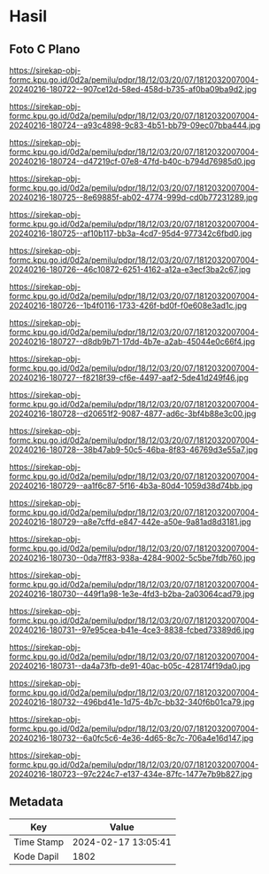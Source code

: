 # Hasil

## Foto C Plano

https://sirekap-obj-formc.kpu.go.id/0d2a/pemilu/pdpr/18/12/03/20/07/1812032007004-20240216-180722--907ce12d-58ed-458d-b735-af0ba09ba9d2.jpg

https://sirekap-obj-formc.kpu.go.id/0d2a/pemilu/pdpr/18/12/03/20/07/1812032007004-20240216-180724--a93c4898-9c83-4b51-bb79-09ec07bba444.jpg

https://sirekap-obj-formc.kpu.go.id/0d2a/pemilu/pdpr/18/12/03/20/07/1812032007004-20240216-180724--d47219cf-07e8-47fd-b40c-b794d76985d0.jpg

https://sirekap-obj-formc.kpu.go.id/0d2a/pemilu/pdpr/18/12/03/20/07/1812032007004-20240216-180725--8e69885f-ab02-4774-999d-cd0b77231289.jpg

https://sirekap-obj-formc.kpu.go.id/0d2a/pemilu/pdpr/18/12/03/20/07/1812032007004-20240216-180725--af10b117-bb3a-4cd7-95d4-977342c6fbd0.jpg

https://sirekap-obj-formc.kpu.go.id/0d2a/pemilu/pdpr/18/12/03/20/07/1812032007004-20240216-180726--46c10872-6251-4162-a12a-e3ecf3ba2c67.jpg

https://sirekap-obj-formc.kpu.go.id/0d2a/pemilu/pdpr/18/12/03/20/07/1812032007004-20240216-180726--1b4f0116-1733-426f-bd0f-f0e608e3ad1c.jpg

https://sirekap-obj-formc.kpu.go.id/0d2a/pemilu/pdpr/18/12/03/20/07/1812032007004-20240216-180727--d8db9b71-17dd-4b7e-a2ab-45044e0c66f4.jpg

https://sirekap-obj-formc.kpu.go.id/0d2a/pemilu/pdpr/18/12/03/20/07/1812032007004-20240216-180727--f8218f39-cf6e-4497-aaf2-5de41d249f46.jpg

https://sirekap-obj-formc.kpu.go.id/0d2a/pemilu/pdpr/18/12/03/20/07/1812032007004-20240216-180728--d20651f2-9087-4877-ad6c-3bf4b88e3c00.jpg

https://sirekap-obj-formc.kpu.go.id/0d2a/pemilu/pdpr/18/12/03/20/07/1812032007004-20240216-180728--38b47ab9-50c5-46ba-8f83-46769d3e55a7.jpg

https://sirekap-obj-formc.kpu.go.id/0d2a/pemilu/pdpr/18/12/03/20/07/1812032007004-20240216-180729--aa1f6c87-5f16-4b3a-80d4-1059d38d74bb.jpg

https://sirekap-obj-formc.kpu.go.id/0d2a/pemilu/pdpr/18/12/03/20/07/1812032007004-20240216-180729--a8e7cffd-e847-442e-a50e-9a81ad8d3181.jpg

https://sirekap-obj-formc.kpu.go.id/0d2a/pemilu/pdpr/18/12/03/20/07/1812032007004-20240216-180730--0da7ff83-938a-4284-9002-5c5be7fdb760.jpg

https://sirekap-obj-formc.kpu.go.id/0d2a/pemilu/pdpr/18/12/03/20/07/1812032007004-20240216-180730--449f1a98-1e3e-4fd3-b2ba-2a03064cad79.jpg

https://sirekap-obj-formc.kpu.go.id/0d2a/pemilu/pdpr/18/12/03/20/07/1812032007004-20240216-180731--97e95cea-b41e-4ce3-8838-fcbed73389d6.jpg

https://sirekap-obj-formc.kpu.go.id/0d2a/pemilu/pdpr/18/12/03/20/07/1812032007004-20240216-180731--da4a73fb-de91-40ac-b05c-428174f19da0.jpg

https://sirekap-obj-formc.kpu.go.id/0d2a/pemilu/pdpr/18/12/03/20/07/1812032007004-20240216-180732--496bd41e-1d75-4b7c-bb32-340f6b01ca79.jpg

https://sirekap-obj-formc.kpu.go.id/0d2a/pemilu/pdpr/18/12/03/20/07/1812032007004-20240216-180732--6a0fc5c6-4e36-4d65-8c7c-706a4e16d147.jpg

https://sirekap-obj-formc.kpu.go.id/0d2a/pemilu/pdpr/18/12/03/20/07/1812032007004-20240216-180723--97c224c7-e137-434e-87fc-1477e7b9b827.jpg


## Metadata

| Key        | Value               |
| ---------- | ------------------- |
| Time Stamp | 2024-02-17 13:05:41 |
| Kode Dapil | 1802                |



